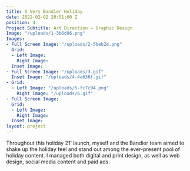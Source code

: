 ```yaml
---
title: A Very Bandier Holiday
date: 2022-02-02 20:51:00 Z
position: 4
Project Subtitle: Art Direction — Graphic Design
Image: "/uploads/1-3b6d96.png"
Images:
- Full Screen Image: "/uploads/2-5beb2e.png"
  Grid:
  - Left Image: 
    Right Image: 
  Inset Image: 
- Full Screen Image: "/uploads/3.gif"
  Inset Image: "/uploads/4-4a636f.gif"
- Grid:
  - Left Image: "/uploads/5-fc7c94.png"
    Right Image: "/uploads/6.gif"
- Full Screen Image: 
  Grid:
  - Left Image: 
    Right Image: 
  Inset Image: 
layout: project
---
```


Throughout this holiday 21’ launch, myself and the Bandier team aimed to shake up the holiday feel and stand out among the ever-present pool of holiday content. I managed both digital and print design, as well as web design, social media content and paid ads.